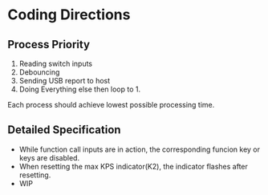 Coding Directions
=================

Process Priority
----------------
1. Reading switch inputs
2. Debouncing
3. Sending USB report to host
4. Doing Everything else then loop to 1.

Each process should achieve lowest possible processing time.

Detailed Specification
----------------------
- While function call inputs are in action, the corresponding funcion key or keys are disabled.
- When resetting the max KPS indicator(K2), the indicator flashes after resetting.
- WIP